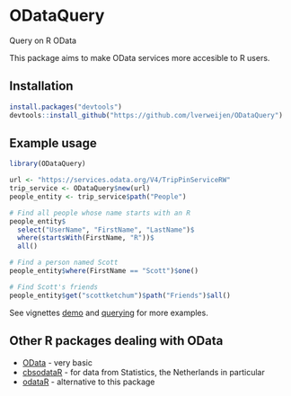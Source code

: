 # ODataQuery #
Query on R OData

This package aims to make OData services more accesible to R users.

## Installation ##

```R
install.packages("devtools")
devtools::install_github("https://github.com/lverweijen/ODataQuery")
```

## Example usage ##

```R
library(ODataQuery)

url <- "https://services.odata.org/V4/TripPinServiceRW"
trip_service <- ODataQuery$new(url)
people_entity <- trip_service$path("People")

# Find all people whose name starts with an R
people_entity$
  select("UserName", "FirstName", "LastName")$
  where(startsWith(FirstName, "R"))$
  all()

# Find a person named Scott
people_entity$where(FirstName == "Scott")$one()

# Find Scott's friends
people_entity$get("scottketchum")$path("Friends")$all()
```

See vignettes [demo](vignettes/demo.Rmd) and [querying](vignettes/querying.Rmd) for more examples.

## Other R packages dealing with OData ##

- [OData](https://cran.r-project.org/web/packages/OData/) - very basic
- [cbsodataR](https://cran.r-project.org/web/packages/cbsodataR/) - for data from Statistics, the Netherlands in particular
- [odataR](https://github.com/HanOostdijk/odataR/) - alternative to this package

